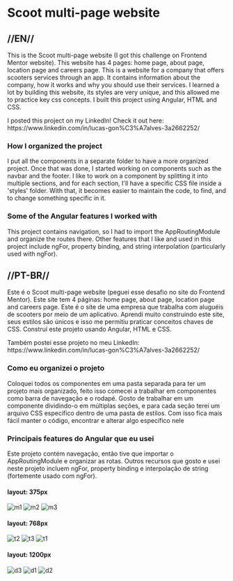 <h1>Scoot multi-page website</h1>

<h2>//EN//</h2>

<p>This is the Scoot multi-page website (I got this challenge on Frontend Mentor website). This website has 4 pages: home page, about page, location page and careers page. This is a website for a company that offers scooters services through an app. It contains information about the company, how it works and why you should use their services. I learned a lot by building this website, its styles are very unique, and this allowed me to practice key css concepts. I built this project using Angular, HTML and CSS.</p>

<p>I posted this project on my LinkedIn! Check it out here: https://www.linkedin.com/in/lucas-gon%C3%A7alves-3a2662252/</p>

<h3>How I organized the project</h3>

<p>I put all the components in a separate folder to have a more organized project. Once that was done, I started working on components such as the navbar and the footer. I like to work on a component by splitting it into multiple sections, and for each section, I'll have a specific CSS file inside a 'styles' folder. With that, it becomes easier to maintain the code, to find, and to change something specific in it.</p>

<h3>Some of the Angular features I worked with</h3>

<p>This project contains navigation, so I had to import the AppRoutingModule and organize the routes there. Other features that I like and used in this project include ngFor, property binding, and string interpolation (particularly used with ngFor).</p>

<h2>//PT-BR//</h2>

<p>Este é o Scoot multi-page website (peguei esse desafio no site do Frontend Mentor). Este site tem 4 páginas: home page, about page, location page and careers page. Este é o site de uma empresa que trabalha com aluguéis de scooters por meio de um aplicativo. Aprendi muito construindo este site, seus estilos são únicos e isso me permitiu praticar conceitos chaves de CSS. Construí este projeto usando Angular, HTML e CSS.
</p>

<p>Também postei esse projeto no meu LinkedIn: https://www.linkedin.com/in/lucas-gon%C3%A7alves-3a2662252/</p>

<h3>Como eu organizei o projeto</h3>

<p>Coloquei todos os componentes em uma pasta separada para ter um projeto mais organizado, feito isso comecei a trabalhar em componentes como barra de navegação e o rodapé. Gosto de trabalhar em um componente dividindo-o em múltiplas seções, e para cada seção terei um arquivo CSS específico dentro de uma pasta de estilos. Com isso fica mais fácil manter o código, encontrar e alterar algo específico nele</p>

<h3>Principais features do Angular que eu usei</h3>

<p>Este projeto contém navegação, então tive que importar o AppRoutingModule e organizar as rotas. Outros recursos que gosto e usei neste projeto incluem ngFor, property binding e interpolação de string (fortemente usado com ngFor).</p>

<h4>layout: 375px</h4>

![m1](https://github.com/LucasS-Goncalves/scoot/assets/122225674/9a7f8ae9-843c-4756-8a38-8f0f1055d56f)
![m2](https://github.com/LucasS-Goncalves/scoot/assets/122225674/05783746-28ce-4e4e-8878-a536f83a32dc)
![m3](https://github.com/LucasS-Goncalves/scoot/assets/122225674/4f29ceb7-f256-4e3f-a3fc-fe057c792ed0)


<h4>layout: 768px</h4>

![t2](https://github.com/LucasS-Goncalves/scoot/assets/122225674/b9848fed-d587-4392-991c-b7aceafd7413)
![t3](https://github.com/LucasS-Goncalves/scoot/assets/122225674/47f65cd9-3b9a-4565-8593-092e7fa161b0)
![t1](https://github.com/LucasS-Goncalves/scoot/assets/122225674/c5733eae-dece-4aac-ab74-f067fc13d052)


<h4>layout: 1200px</h4>

![d3](https://github.com/LucasS-Goncalves/scoot/assets/122225674/53262e4a-f797-4258-85a3-67f066c0949b)
![d1](https://github.com/LucasS-Goncalves/scoot/assets/122225674/0083631c-d5fa-42f1-91d1-bf716f376b2a)
![d2](https://github.com/LucasS-Goncalves/scoot/assets/122225674/c3f7fbcd-61a2-4846-8909-a9ed6e6a5451)


